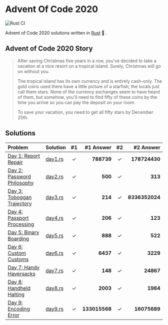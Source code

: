 # Advent Of Code 2020

![Rust CI](https://github.com/barsa2000/AOC2020/workflows/Rust%20CI/badge.svg)

Advent of Code 2020 solutions written in [Rust](https://www.rust-lang.org/) :crab: .

## Advent of Code 2020 Story

> After saving Christmas five years in a row, you've decided to take a vacation at a nice resort on a tropical island. Surely, Christmas will go on without you.
>
> The tropical island has its own currency and is entirely cash-only. The gold coins used there have a little picture of a starfish; the locals just call them stars. None of the currency exchanges seem to have heard of them, but somehow, you'll need to find fifty of these coins by the time you arrive so you can pay the deposit on your room.
>
> To save your vacation, you need to get all fifty stars by December 25th.

## Solutions

| Problem                                                             | Solution               | #1  |     #1 Answer | #2  |      #2 Answer |
| :------------------------------------------------------------------ | :--------------------- | :-: | ------------: | :-: | -------------: |
| [Day 1: Report Repair](https://adventofcode.com/2020/day/1)         | [day1.rs](src/day1.rs) |  ✓  |    **788739** |  ✓  |  **178724430** |
| [Day 2: Password Philosophy](https://adventofcode.com/2020/day/2)   | [day2.rs](src/day2.rs) |  ✓  |       **500** |  ✓  |        **313** |
| [Day 3: Toboggan Trajectory](https://adventofcode.com/2020/day/3)   | [day3.rs](src/day3.rs) |  ✓  |       **214** |  ✓  | **8336352024** |
| [Day 4: Passport Processing](https://adventofcode.com/2020/day/4)   | [day4.rs](src/day4.rs) |  ✓  |       **206** |  ✓  |        **123** |
| [Day 5: Binary Boarding](https://adventofcode.com/2020/day/5)       | [day5.rs](src/day5.rs) |  ✓  |       **888** |  ✓  |        **522** |
| [Day 6: Custom Customs](https://adventofcode.com/2020/day/6)        | [day6.rs](src/day6.rs) |  ✓  |      **6437** |  ✓  |       **3229** |
| [Day 7: Handy Haversacks](https://adventofcode.com/2020/day/7)      | [day7.rs](src/day7.rs) |  ✓  |       **148** |  ✓  |      **24867** |
| [Day 8: Handheld Halting](https://adventofcode.com/2020/day/8)      | [day8.rs](src/day8.rs) |  ✓  |      **2003** |  ✓  |       **1984** |
| [Day 9: Encoding Error](https://adventofcode.com/2020/day/9)        | [day9.rs](src/day9.rs) |  ✓  | **133015568** |  ✓  |   **16075689** |
